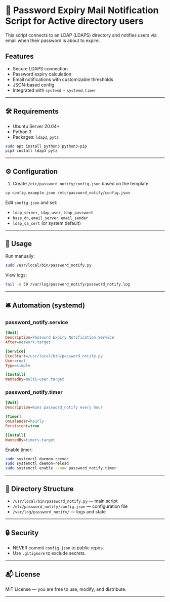 # 🔐 Password Expiry Mail Notification Script for Active directory users

This script connects to an LDAP (LDAPS) directory and notifies users via email when their password is about to expire.

## Features

- Secure LDAPS connection
- Password expiry calculation
- Email notifications with customizable thresholds
- JSON-based config
- Integrated with `systemd` + `systemd.timer`

---

## 🛠 Requirements

- Ubuntu Server 20.04+
- Python 3
- Packages: `ldap3`, `pytz`

```bash
sudo apt install python3 python3-pip
pip3 install ldap3 pytz
```

---

## ⚙ Configuration

1. Create `/etc/password_notify/config.json` based on the template:

```bash
cp config.example.json /etc/password_notify/config.json
```

Edit `config.json` and set:

- `ldap_server`, `ldap_user`, `ldap_password`
- `base_dn`, `email_server`, `email_sender`
- `ldap_ca_cert` (or system default)

---

## 🚀 Usage

Run manually:

```bash
sudo /usr/local/bin/password_notify.py
```

View logs:

```bash
tail -n 50 /var/log/password_notify/password_notify.log
```

---

## 🛎️ Automation (systemd)

### password_notify.service

```ini
[Unit]
Description=Password Expiry Notification Service
After=network.target

[Service]
ExecStart=/usr/local/bin/password_notify.py
User=root
Type=simple

[Install]
WantedBy=multi-user.target
```

### password_notify.timer

```ini
[Unit]
Description=Runs password_notify every hour

[Timer]
OnCalendar=hourly
Persistent=true

[Install]
WantedBy=timers.target
```

Enable timer:

```bash
sudo systemctl daemon-reexec
sudo systemctl daemon-reload
sudo systemctl enable --now password_notify.timer
```

---

## 📁 Directory Structure

- `/usr/local/bin/password_notify.py` — main script
- `/etc/password_notify/config.json` — configuration file
- `/var/log/password_notify/` — logs and state

---

## 🔒 Security

- NEVER commit `config.json` to public repos.
- Use `.gitignore` to exclude secrets.

---

## 📬 License

MIT License — you are free to use, modify, and distribute.

---
